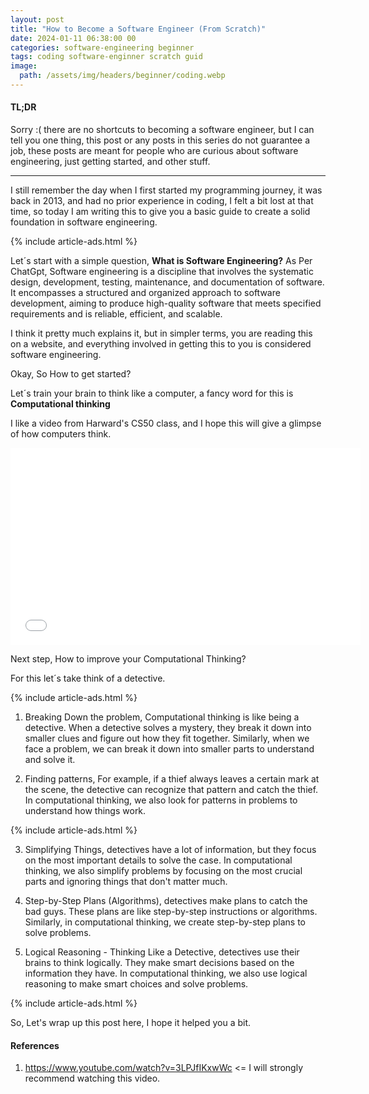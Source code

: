 ```yaml
---
layout: post
title: "How to Become a Software Engineer (From Scratch)"
date: 2024-01-11 06:38:00 00
categories: software-engineering beginner
tags: coding software-enginner scratch guid
image:
  path: /assets/img/headers/beginner/coding.webp
---
```


#### TL;DR

Sorry :( there are no shortcuts to becoming a software engineer, but I can tell you one thing, this post or any posts in this series do not guarantee a job, these posts are meant for people who are curious about software engineering, just getting started, and other stuff.

---

I still remember the day when I first started my programming journey, it was back in 2013, and had no prior experience in coding, I felt a bit lost at that time, so today I am writing this to give you a basic guide to create a solid foundation in software engineering.

{% include article-ads.html %}

Let´s start with a simple question, <strong>What is Software Engineering?</strong>
As Per ChatGpt, Software engineering is a discipline that involves the systematic design, development, testing, maintenance, and documentation of software. It encompasses a structured and organized approach to software development, aiming to produce high-quality software that meets specified requirements and is reliable, efficient, and scalable.

I think it pretty much explains it, but in simpler terms, you are reading this on a website, and everything involved in getting this to you is considered software engineering.

Okay, So How to get started?

Let´s train your brain to think like a computer, a fancy word for this is <strong>Computational thinking </strong>

I like a video from Harward's CS50 class, and I hope this will give a glimpse of how computers think.

<iframe width="560" height="315" src="/assets/videos/PB&J Sandwich CS50.mp4" title="CS50 2017 - Lecture 0 - Scratch" sandbox frameborder="0" allow="accelerometer; encrypted-media; gyroscope; picture-in-picture"  allowfullscreen></iframe>

Next step, How to improve your Computational Thinking?

For this let´s take think of a detective.

{% include article-ads.html %}

1. Breaking Down the problem, Computational thinking is like being a detective. When a detective solves a mystery, they break it down into smaller clues and figure out how they fit together. Similarly, when we face a problem, we can break it down into smaller parts to understand and solve it.

2. Finding patterns, For example, if a thief always leaves a certain mark at the scene, the detective can recognize that pattern and catch the thief. In computational thinking, we also look for patterns in problems to understand how things work.

{% include article-ads.html %}

3. Simplifying Things, detectives have a lot of information, but they focus on the most important details to solve the case. In computational thinking, we also simplify problems by focusing on the most crucial parts and ignoring things that don't matter much.

4. Step-by-Step Plans (Algorithms), detectives make plans to catch the bad guys. These plans are like step-by-step instructions or algorithms. Similarly, in computational thinking, we create step-by-step plans to solve problems.

5. Logical Reasoning - Thinking Like a Detective, detectives use their brains to think logically. They make smart decisions based on the information they have. In computational thinking, we also use logical reasoning to make smart choices and solve problems.

{% include article-ads.html %}

So, Let's wrap up this post here, I hope it helped you a bit.

#### References

1. https://www.youtube.com/watch?v=3LPJfIKxwWc <= I will strongly recommend watching this video.
